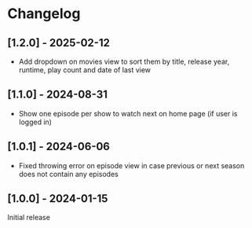 # Changelog

## [1.2.0] - 2025-02-12

* Add dropdown on movies view to sort them by title, release year, runtime, play count and date of last view

## [1.1.0] - 2024-08-31

* Show one episode per show to watch next on home page (if user is logged in)

## [1.0.1] - 2024-06-06

* Fixed throwing error on episode view in case previous or next season does not contain any episodes

## [1.0.0] - 2024-01-15

Initial release
